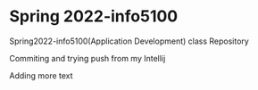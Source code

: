 # Spring 2022-info5100 
Spring2022-info5100(Application Development) class Repository

Commiting and trying push from my Intellij

Adding more text